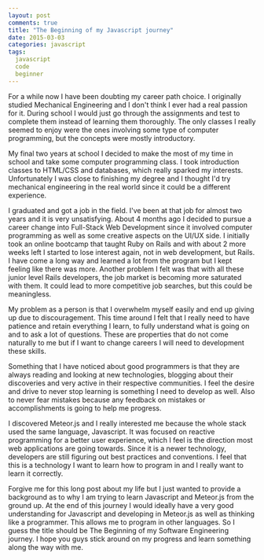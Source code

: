 ```yaml
---
layout: post
comments: true
title: "The Beginning of my Javascript journey"
date: 2015-03-03
categories: javascript
tags:
  javascript
  code
  beginner
---
```

For a while now I have been doubting my career path choice. I originally studied
Mechanical Engineering and I don't think I ever had a real passion for it.
During school I would just go through the assignments and test to complete them
instead of learning them thoroughly. The only classes I really seemed to enjoy
were the ones involving some type of computer programming, but the concepts were
mostly introductory.

My final two years at school I decided to make the most of my time in school and
take some computer programming class. I took introduction classes to HTML/CSS
and databases, which really sparked my interests. Unfortunately I was close to
finishing my degree and I thought I'd try mechanical engineering in the real
world since it could be a different experience.

I graduated and got a job in the field. I've been at that job for almost two
years and it is very unsatisfying. About 4 months ago I decided to pursue a
career change into Full-Stack Web Development since it involved computer
programming as well as some creative aspects on the UI/UX side. I initially took
an online bootcamp that taught Ruby on Rails and with about 2 more weeks left I
started to lose interest again, not in web development, but Rails. I have come a
long way and learned a lot from the program but I kept feeling like there was
more. Another problem I felt was that with all these junior level Rails
developers, the job market is becoming more saturated with them. It could lead
to more competitive job searches, but this could be meaningless.

My problem as a person is that I overwhelm myself easily and end up giving up
due to discouragement. This time around I felt that I really need to have
patience and retain everything I learn, to fully understand what is going on and
to ask a lot of questions. These are properties that do not come naturally to me
but if I want to change careers I will need to development these skills.

Something that I have noticed about good programmers is that they are always
reading and looking at new technologies, blogging about their discoveries and
very active in their respective communities. I feel the desire and drive to
never stop learning is something I need to develop as well. Also to never fear
mistakes because any feedback on mistakes or accomplishments is going to help
me progress.

I discovered Meteor.js and I really interested me because the whole stack used
the same language, Javascript. It was focused on reactive programming for a
better user experience, which I feel is the direction most web applications are
going towards. Since it is a newer technology, developers are still figuring out
best practices and conventions. I feel that this is a technology I want to learn
how to program in and I really want to learn it correctly.

Forgive me for this long post about my life but I just wanted to provide a
background as to why I am trying to learn Javascript and Meteor.js from the
ground up. At the end of this journey I would ideally have a very good
understanding for Javascript and developing in Meteor.js as well as thinking
like a programmer. This allows me to program in other languages. So I guess the
title should be The Beginning of my Software Engineering journey. I hope you
guys stick around on my progress and learn something along the way with me.
